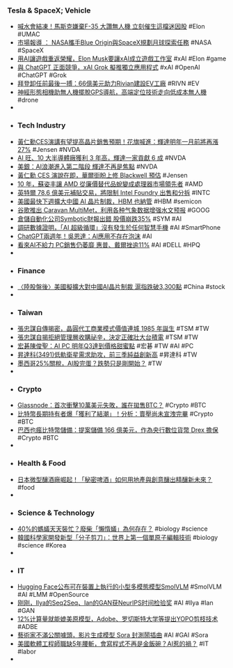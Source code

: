 ### Tesla & SpaceX; Vehicle
- [喊水會結凍！馬斯克嫌棄F-35 大讚無人機 立刻催生這檔迷因股](https://news.cnyes.com/news/id/5792134) #Elon #UMAC
- [市場報導 ： NASA攜手Blue Origin與SpaceX規劃月球探索任務](https://iknow.stpi.narl.org.tw/Post/Read.aspx?PostID=31301) #NASA #SpaceX
- [用AI讓遊戲重返榮耀，Elon Musk要讓xAI成立遊戲工作室](https://www.4gamers.com.tw/news/detail/68694/elon-musk-announced-building-game-studio-in-xai) #xAI #Elon #game
- [與 ChatGPT 正面競爭，xAI Grok 擬推獨立應用程式](https://technews.tw/2024/11/28/xai-could-soon-launch-a-standalone-app/) #xAI #OpenAI #ChatGPT #Grok
- [拜登卸任前最後一搏：66億美元助力Rivian建設EV工廠](https://uanalyze.com.tw/articles/889058298) #RIVN #EV
- [神經形態相機助無人機擺脫GPS導航，高端定位技術走向低成本無人機](https://www.techbang.com/posts/119739-neuromorphic-cameras-gps-navigation) #drone
-
- ### Tech Industry
- [黃仁勳CES演講有望提高晶片銷售預期！花旗喊進：輝達明年一月前將再漲27%](https://news.cnyes.com/news/id/5792140) #Jensen #NVDA
- [AI 旺、10 大半導體廠獲利 3 年高，輝達一家貢獻 6 成](https://technews.tw/2024/11/28/semiconductor-factory-profit-nvidia/) #NVDA
- [美銀：AI浪潮進入第二階段 輝達不再是焦點](https://news.cnyes.com/news/id/5792882) #NVDA
- [黃仁勳 CES 演說在即，華爾街盼上修 Blackwell 預估](https://technews.tw/2024/11/28/this-is-the-next-catalyst-that-could-push-nvidia-stock-up-to-27-percent-higher-by-january/) #Jensen
- [10 年，蘇姿丰讓 AMD 從廉價替代品蛻變成處理器市場領先者](https://finance.technews.tw/2024/11/28/lisa-su-transforms-into-amd/) #AMD
- [英特爾 78.6 億美元補貼交易，將限制 Intel Foundry 出售和分拆](https://technews.tw/2024/11/28/intel-deal-restricts-sale/) #INTC
- [美國最快下週擴大中國 AI 晶片制裁，HBM 也納管](https://technews.tw/2024/11/28/us-china-chip-curbs/) #HBM #semicon
- [谷歌推出 Caravan MultiMet，利用各种气象数据增强水文预报](https://www.jiqizhixin.com/articles/2024-11-28-7) #GOOG
- [倉儲自動化公司Symbotic財報出錯 股價崩跌35%](https://tw.stock.yahoo.com/news/倉儲自動化公司symbotic財報出錯-股價崩跌35-014900811.html) #SYM #AI
- [調研數據證明，「AI 超級循環」沒有發生於任何智慧手機](https://technews.tw/2024/11/28/smartphone-ai-upgrade-supercycle/) #AI #SmartPhone
- [ChatGPT兩週年！吳恩達：AI應用不存在泡沫](https://www.gvm.com.tw/article/117394) #AI
- [看來AI不給力 PC銷售仍萎靡 惠普、戴爾挫逾11%](https://news.cnyes.com/news/id/5792005) #AI #DELL #HPQ
-
- ### Finance
- [〈陸股盤後〉美國擬擴大對中國AI晶片制裁 滬指跌破3,300點](https://news.cnyes.com/news/id/5792441) #China #stock
-
- ### Taiwan
- [張忠謀自傳揭密，晶圓代工商業模式價值連城 1985 年誕生](https://technews.tw/2024/11/28/morris-chang-foundry-mode/) #TSM #TW
- [張忠謀自揭拒絕管理層收購祕辛，決定正確壯大台積電](https://finance.technews.tw/2024/11/28/morris-chang-secrets-to-rejecting-a-management-buyout/) #TSM #TW
- [宏碁陳俊聖：AI PC 明年Q3達到價格甜蜜點](https://news.cnyes.com/news/id/5792837) #宏碁 #TW #AI #PC
- [昇達科(3491)低軌衛星需求助攻，前三季純益創新高](https://uanalyze.com.tw/articles/251968309) #昇達科 #TW
- [墨西哥25%關稅，AI股完蛋？跌勢只是剛開始？](https://news.cnyes.com/news/id/5792130) #TW
-
- ### Crypto
- [Glassnode：首次衝擊10萬美元失敗，誰在拋售BTC？](https://news.cnyes.com/news/id/5791976) #Crypto #BTC
- [比特幣長期持有者爆「獲利了結潮」！分析：賣壓尚未宣洩完畢](https://blockcast.it/2024/11/27/long-term-bitcoin-holders-prepare-to-sell-163k-btc/) #Crypto #BTC
- [巴西也瘋比特幣儲備：提案儲備 166 億美元，作為央行數位貨幣 Drex 擔保](https://abmedia.io/brazilian-congress-bitcoin-reserves-support-cbdc-drex) #Crypto #BTC
-
- ### Health & Food
- [日本微型釀酒廠崛起！「秘密啤酒」如何用地產與創意釀出精釀新未來？](https://www.foodnext.net/column/columnist/paper/6851031844) #food
-
- ### Science & Technology
- [40%的螞蟻天天裝忙？廢柴「懶惰蟻」為何存在？](https://pansci.asia/archives/127196) #biology #science
- [韓國科學家開發新型「分子剪刀」：世界上第一個單原子編輯技術](https://technews.tw/2024/11/28/single-atom-editing-technology/) #biology #science #Korea
-
- ### IT
- [Hugging Face公布可在裝置上執行的小型多模態模型SmolVLM](https://www.ithome.com.tw/news/166242) #SmolVLM #AI #LMM #OpenSource
- [刚刚，Ilya的Seq2Seq、Ian的GAN获NeurIPS时间检验奖](https://www.jiqizhixin.com/articles/2024-11-28) #AI #Ilya #Ian #GAN
- [12%计算量就能媲美原模型，Adobe、罗切斯特大学等提出YOPO剪枝技术](https://www.jiqizhixin.com/articles/2024-11-28-4) #ADBE
- [藝術家不滿公關噱頭，影片生成模型 Sora 封測鬧插曲](https://technews.tw/2024/11/28/early-testers-have-leaked-access-to-openai-sora/) #AI #GAI #Sora
- [美國軟體工程師職缺5年腰斬，會寫程式不再是金飯碗？AI惹的禍？](https://www.bnext.com.tw/article/81434/software-engineer-ai) #IT #labor
-